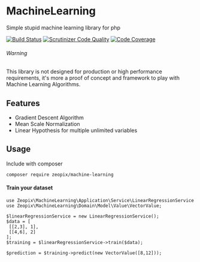 # MachineLearning
Simple stupid machine learning library for php

[![Build Status](https://scrutinizer-ci.com/g/zeopix/MachineLearning/badges/build.png?b=master)](https://scrutinizer-ci.com/g/zeopix/MachineLearning/build-status/master)
[![Scrutinizer Code Quality](https://scrutinizer-ci.com/g/zeopix/MachineLearning/badges/quality-score.png?b=master)](https://scrutinizer-ci.com/g/zeopix/MachineLearning/?branch=master)
[![Code Coverage](https://scrutinizer-ci.com/g/zeopix/MachineLearning/badges/coverage.png?b=master)](https://scrutinizer-ci.com/g/zeopix/MachineLearning/?branch=master)

###### Warning
This library is not designed for production or high performance requirements, it's more a proof of concept and framework to play with Machine Learning Algorithms.

## Features
- Gradient Descent Algorithm
- Mean Scale Normalization
- Linear Hypothesis for multiple unlimited variables

## Usage
Include with composer
```
composer require zeopix/machine-learning
```

#### Train your dataset
```
use Zeopix\MachineLearning\Application\Service\LinearRegressionService
use Zeopix\MachineLearning\Domain\Model\Value\VectorValue;

$linearRegressionService = new LinearRegressionService();
$data = [
 [[2,3], 1],
 [[4,6], 2]
];
$training = $linearRegressionService->train($data);

$prediction = $training->predict(new VectorValue([8,12]));
```


